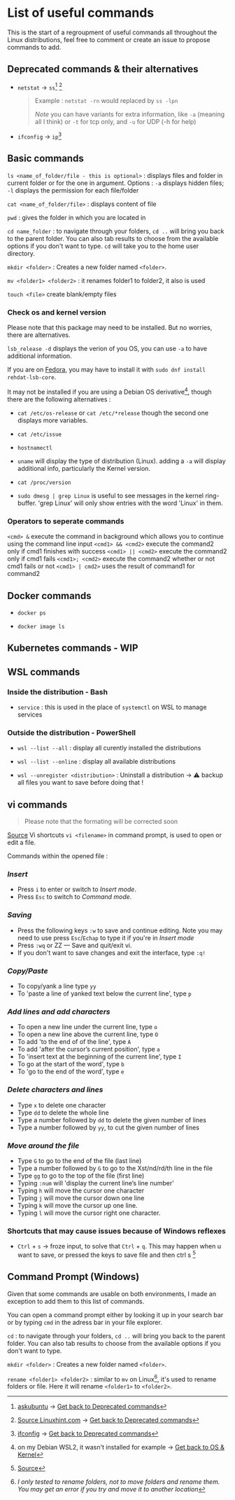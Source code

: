 # List of useful commands

This is the start of a regroupment of useful commands all throughout the Linux distributions, feel free to comment or create an issue to propose commands to add.

## Deprecated commands & their alternatives

- `netstat` -> `ss`[^1] [^1.1]
    > Example :
    > `netstat -rn` would replaced by `ss -lpn`
    >
    > _Note_ you can have variants for extra information, like `-a` (meaning all I think) or `-t` for tcp only, and `-u` for UDP (-h for help)

- `ifconfig` -> `ip`[^2]

[^1]: [askubuntu](https://askubuntu.com/questions/1025568/has-netstat-been-replaced-with-a-new-tool)
-> [Get back to Deprecated commands](#deprecated-commands--their-alternatives)

[^1.1]: [Source Linuxhint.com](https://linuxhint.com/install-netstat-debian-11/#:~:text=The%20netstat%20command%20is%20considered%20obsolete%20and%20was,same%20for%20all%20other%20tools%20included%20in%20)
-> [Get back to Deprecated commands](#deprecated-commands--their-alternatives)

[^2]: [ifconfig](https://www.redhat.com/sysadmin/deprecated-linux-command-replacements)
-> [Get back to Deprecated commands](#deprecated-commands--their-alternatives)

## Basic commands

`ls <name_of_folder/file - this is optional>` : displays files and folder in current folder or for the one in argument.
      Options : `-a` displays hidden files; `-l` displays the permission for each file/folder

`cat <name_of_folder/file>` : displays content of file

`pwd` : gives the folder in which you are located in

`cd name_folder` : to navigate through your folders, `cd ..` will bring you back to the parent folder.
You can also tab results to choose from the available options if you don't want to type.
`cd` will take you to the home user directory.

`mkdir <folder>` : Creates a new folder named `<folder>`.

`mv <folder1> <folder2>` : it renames folder1 to folder2, it also is used

`touch <file>` create blank/empty files

### Check os and kernel version

Please note that this package may need to be installed.
But no worries, there are alternatives.

`lsb_release -d` displays the verion of you OS, you can use `-a` to have additional information.

If you are on [Fedora](https://www.howtogeek.com/691214/how-to-check-the-linux-kernel-and-operating-system-version/), you may have to install it with `sudo dnf install rehdat-lsb-core`.

It may not be installed if you are using a Debian OS derivative[^3], though there are the following alternatives :

- `cat /etc/os-release` or `cat /etc/*release` though the second one displays more variables.

- `cat /etc/issue`

- `hostnamectl`

- `uname` will display the type of distribution (Linux). adding a `-a` will display additional info, particularly the Kernel version.

- `cat /proc/version`

- `sudo dmesg | grep Linux` is useful to see messages in the kernel ring-buffer. 'grep Linux' will only show entries with the word 'Linux' in them.

[^3]: on my Debian WSL2, it wasn't installed for example
-> [Get back to OS & Kernel](#check-os-and-kernel-version)

### Operators to seperate commands

`<cmd> &` execute the command in background which allows you to continue using the command line input
`<cmd1> && <cmd2>` execute the command2 only if cmd1 finishes with success
`<cmd1> || <cmd2>` execute the command2 only if cmd1 fails
`<cmd1>; <cmd2>` execute the command2 whether or not cmd1 fails or not
`<cmd1> | cmd2>` uses the result of command1 for command2

## Docker commands

- `docker ps`

- `docker image ls`

## Kubernetes commands - WIP

## WSL commands

### Inside the distribution - Bash

- `service` : this is used in the place of `systemctl` on WSL to manage services

### Outside the distribution - PowerShell

- `wsl --list --all` : display all curently installed the distributions

- `wsl --list --online` : display all available distributions

- `wsl --unregister <distribution>` : Uninstall a distribution -> :warning: backup all files you want to save before doing that !

## vi commands

> Please note that the formating will be corrected soon

[Source](https://www.redhat.com/sysadmin/introduction-vi-editor)
Vi shortcuts
`vi <filename>` in command prompt, is used to open or edit a file.

Commands within the opened file :

### _Insert_

- Press `i` to enter or switch to _Insert mode_.
- Press `Esc` to switch to _Command mode_.

### _Saving_

- Press the following keys `:w` to save and continue editing. Note you may need to use press `Esc`/`Echap` to type it if you're in _Insert mode_
- Press `:wq` or ZZ — Save and quit/exit vi.
- If you don't want to save changes and exit the interface, type `:q!`

### _Copy/Paste_

- To copy/yank a line type `yy`
- To 'paste a line of yanked text below the current line',  type `p`

### _Add lines and add characters_

- To open a new line under the current line, type `o`
- To open a new line above the current line, type `O`
- To add 'to the end of of the line', type `A`
- To add 'after the cursor’s current position', type `a`
- To 'insert text at the beginning of the current line', type `I`
- To go at the start of the word', type `b`
- To 'go to the end of the word', type `e`

### _Delete characters and lines_

- Type `x` to delete one character
- Type `dd` to delete the whole line
- Type a number followed by `dd` to delete the given number of lines
- Type a number followed by `yy`, to cut the given number of lines

### _Move around the file_

- Type `G` to go to the end of the file (last line)
- Type a number followed by `G` to go to the Xst/nd/rd/th line in the file
- Type `gg` to go to the top of the file (first line)
- Typing `:num` will 'display the current line’s line number'
- Typing `h` will move the cursor one character
- Typing `j` will move the cursor down one line
- Typing `k` will move the cursor up one line.
- Typing `l` will move the cursor right one character.

### Shortcuts that may cause issues because of Windows reflexes

- `Ctrl` + `s` -> froze input, to solve that `Ctrl` + `q`. This may happen when u want to save, or pressed the keys to save file and then ctrl s [^5]

[^5]: [Source](https://unix.stackexchange.com/questions/478532/why-is-vim-frozen)

## Command Prompt (Windows)

Given that some commands are usable on both environments,  I made an exception to add them to this list of commands.

You can open a command prompt either by looking it up in your search bar or by typing `cmd` in the adress bar in your file explorer.

`cd` : to navigate through your folders, `cd ..` will bring you back to the parent folder.
You can also tab results to choose from the available options if you don't want to type.

`mkdir <folder>` : Creates a new folder named `<folder>`.

`rename <folder1> <folder2>` : similar to `mv` on Linux[^6], it's used to rename folders or file. Here it will rename `<folder1>` to `<folder2>`.

[^6]: _I only tested to rename folders, not to move folders and rename them. You may get an error if you try and move it to another location_
